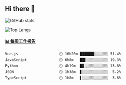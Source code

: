 ## Hi there 👋

![GitHub stats](https://github-readme-stats.orilight.top/api?username=orilights)

![Top Langs](https://github-readme-stats.orilight.top/api/top-langs/?username=orilights&layout=compact)

<!-- waka-box start -->
#### <a href="https://gist.github.com/92c8d5b388768c10efcba86e82b7c4fb" target="_blank">📊 每周工作报告</a>
```text
Vue.js                   🕓 16h20m ██████▋░░░░░░ 51.4%
JavaScript               🕓 6h8m   ██▌░░░░░░░░░░ 19.3%
Python                   🕓 4h19m  █▊░░░░░░░░░░░ 13.6%
JSON                     🕓 1h38m  ▋░░░░░░░░░░░░  5.2%
TypeScript               🕓 1h8m   ▍░░░░░░░░░░░░  3.6%
```
<!-- Powered by https://github.com/journey-ad/waka-box-go . -->
<!-- waka-box end -->
